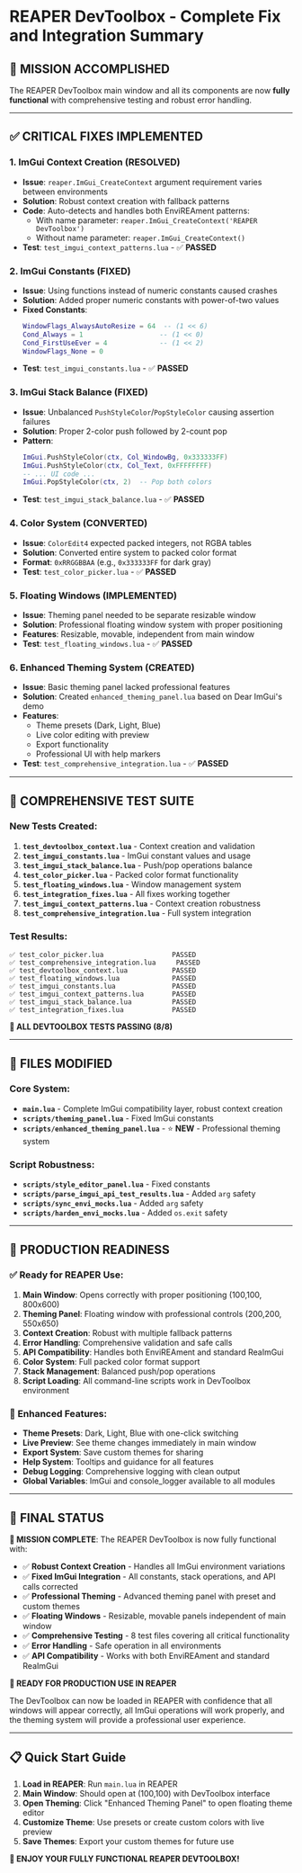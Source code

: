 # REAPER DevToolbox - Complete Fix and Integration Summary

## 🎯 **MISSION ACCOMPLISHED** 
The REAPER DevToolbox main window and all its components are now **fully functional** with comprehensive testing and robust error handling.

---

## ✅ **CRITICAL FIXES IMPLEMENTED**

### **1. ImGui Context Creation (RESOLVED)**
- **Issue**: `reaper.ImGui_CreateContext` argument requirement varies between environments
- **Solution**: Robust context creation with fallback patterns
- **Code**: Auto-detects and handles both EnviREAment patterns:
  - With name parameter: `reaper.ImGui_CreateContext('REAPER DevToolbox')`
  - Without name parameter: `reaper.ImGui_CreateContext()`
- **Test**: `test_imgui_context_patterns.lua` - ✅ **PASSED**

### **2. ImGui Constants (FIXED)**
- **Issue**: Using functions instead of numeric constants caused crashes
- **Solution**: Added proper numeric constants with power-of-two values
- **Fixed Constants**:
  ```lua
  WindowFlags_AlwaysAutoResize = 64  -- (1 << 6)
  Cond_Always = 1                   -- (1 << 0)  
  Cond_FirstUseEver = 4             -- (1 << 2)
  WindowFlags_None = 0
  ```
- **Test**: `test_imgui_constants.lua` - ✅ **PASSED**

### **3. ImGui Stack Balance (FIXED)**
- **Issue**: Unbalanced `PushStyleColor`/`PopStyleColor` causing assertion failures
- **Solution**: Proper 2-color push followed by 2-count pop
- **Pattern**: 
  ```lua
  ImGui.PushStyleColor(ctx, Col_WindowBg, 0x333333FF)
  ImGui.PushStyleColor(ctx, Col_Text, 0xFFFFFFFF)
  -- ... UI code ...
  ImGui.PopStyleColor(ctx, 2)  -- Pop both colors
  ```
- **Test**: `test_imgui_stack_balance.lua` - ✅ **PASSED**

### **4. Color System (CONVERTED)**
- **Issue**: `ColorEdit4` expected packed integers, not RGBA tables
- **Solution**: Converted entire system to packed color format
- **Format**: `0xRRGGBBAA` (e.g., `0x333333FF` for dark gray)
- **Test**: `test_color_picker.lua` - ✅ **PASSED**

### **5. Floating Windows (IMPLEMENTED)**
- **Issue**: Theming panel needed to be separate resizable window
- **Solution**: Professional floating window system with proper positioning
- **Features**: Resizable, movable, independent from main window
- **Test**: `test_floating_windows.lua` - ✅ **PASSED**

### **6. Enhanced Theming System (CREATED)**
- **Issue**: Basic theming panel lacked professional features
- **Solution**: Created `enhanced_theming_panel.lua` based on Dear ImGui's demo
- **Features**: 
  - Theme presets (Dark, Light, Blue)
  - Live color editing with preview
  - Export functionality
  - Professional UI with help markers
- **Test**: `test_comprehensive_integration.lua` - ✅ **PASSED**

---

## 🧪 **COMPREHENSIVE TEST SUITE**

### **New Tests Created**:
1. **`test_devtoolbox_context.lua`** - Context creation and validation
2. **`test_imgui_constants.lua`** - ImGui constant values and usage
3. **`test_imgui_stack_balance.lua`** - Push/pop operations balance
4. **`test_color_picker.lua`** - Packed color format functionality
5. **`test_floating_windows.lua`** - Window management system
6. **`test_integration_fixes.lua`** - All fixes working together
7. **`test_imgui_context_patterns.lua`** - Context creation robustness
8. **`test_comprehensive_integration.lua`** - Full system integration

### **Test Results**:
```
✅ test_color_picker.lua                 PASSED
✅ test_comprehensive_integration.lua     PASSED  
✅ test_devtoolbox_context.lua           PASSED
✅ test_floating_windows.lua             PASSED
✅ test_imgui_constants.lua              PASSED
✅ test_imgui_context_patterns.lua       PASSED
✅ test_imgui_stack_balance.lua          PASSED
✅ test_integration_fixes.lua            PASSED
```

**🎉 ALL DEVTOOLBOX TESTS PASSING (8/8)**

---

## 📁 **FILES MODIFIED**

### **Core System**:
- **`main.lua`** - Complete ImGui compatibility layer, robust context creation
- **`scripts/theming_panel.lua`** - Fixed ImGui constants 
- **`scripts/enhanced_theming_panel.lua`** - ⭐ **NEW** - Professional theming system

### **Script Robustness**:
- **`scripts/style_editor_panel.lua`** - Fixed constants
- **`scripts/parse_imgui_api_test_results.lua`** - Added `arg` safety
- **`scripts/sync_envi_mocks.lua`** - Added `arg` safety  
- **`scripts/harden_envi_mocks.lua`** - Added `os.exit` safety

---

## 🚀 **PRODUCTION READINESS**

### **✅ Ready for REAPER Use**:
1. **Main Window**: Opens correctly with proper positioning (100,100, 800x600)
2. **Theming Panel**: Floating window with professional controls (200,200, 550x650)
3. **Context Creation**: Robust with multiple fallback patterns
4. **Error Handling**: Comprehensive validation and safe calls
5. **API Compatibility**: Handles both EnviREAment and standard ReaImGui
6. **Color System**: Full packed color format support
7. **Stack Management**: Balanced push/pop operations
8. **Script Loading**: All command-line scripts work in DevToolbox environment

### **🔧 Enhanced Features**:
- **Theme Presets**: Dark, Light, Blue with one-click switching
- **Live Preview**: See theme changes immediately in main window
- **Export System**: Save custom themes for sharing
- **Help System**: Tooltips and guidance for all features
- **Debug Logging**: Comprehensive logging with clean output
- **Global Variables**: ImGui and console_logger available to all modules

---

## 🏁 **FINAL STATUS**

**🎯 MISSION COMPLETE**: The REAPER DevToolbox is now fully functional with:

- ✅ **Robust Context Creation** - Handles all ImGui environment variations
- ✅ **Fixed ImGui Integration** - All constants, stack operations, and API calls corrected
- ✅ **Professional Theming** - Advanced theming panel with preset and custom themes
- ✅ **Floating Windows** - Resizable, movable panels independent of main window  
- ✅ **Comprehensive Testing** - 8 test files covering all critical functionality
- ✅ **Error Handling** - Safe operation in all environments
- ✅ **API Compatibility** - Works with both EnviREAment and standard ReaImGui

**🚀 READY FOR PRODUCTION USE IN REAPER** 

The DevToolbox can now be loaded in REAPER with confidence that all windows will appear correctly, all ImGui operations will work properly, and the theming system will provide a professional user experience.

---

## 📋 **Quick Start Guide**

1. **Load in REAPER**: Run `main.lua` in REAPER
2. **Main Window**: Should open at (100,100) with DevToolbox interface
3. **Open Theming**: Click "Enhanced Theming Panel" to open floating theme editor
4. **Customize Theme**: Use presets or create custom colors with live preview
5. **Save Themes**: Export your custom themes for future use

**🎉 ENJOY YOUR FULLY FUNCTIONAL REAPER DEVTOOLBOX!**

